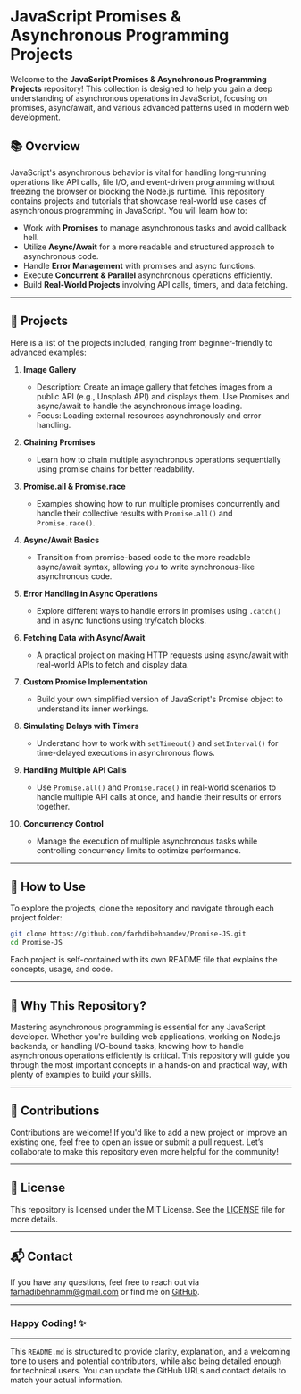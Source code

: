 # JavaScript Promises & Asynchronous Programming Projects

Welcome to the **JavaScript Promises & Asynchronous Programming Projects** repository! This collection is designed to help you gain a deep understanding of asynchronous operations in JavaScript, focusing on promises, async/await, and various advanced patterns used in modern web development.

## 📚 Overview

JavaScript's asynchronous behavior is vital for handling long-running operations like API calls, file I/O, and event-driven programming without freezing the browser or blocking the Node.js runtime. This repository contains projects and tutorials that showcase real-world use cases of asynchronous programming in JavaScript. You will learn how to:

- Work with **Promises** to manage asynchronous tasks and avoid callback hell.
- Utilize **Async/Await** for a more readable and structured approach to asynchronous code.
- Handle **Error Management** with promises and async functions.
- Execute **Concurrent & Parallel** asynchronous operations efficiently.
- Build **Real-World Projects** involving API calls, timers, and data fetching.

---

## 🚀 Projects

Here is a list of the projects included, ranging from beginner-friendly to advanced examples:

1. **Image Gallery**

   - Description: Create an image gallery that fetches images from a public API (e.g., Unsplash API) and displays them. Use Promises and async/await to handle the asynchronous image loading.
   - Focus: Loading external resources asynchronously and error handling.

2. **Chaining Promises**

   - Learn how to chain multiple asynchronous operations sequentially using promise chains for better readability.

3. **Promise.all & Promise.race**

   - Examples showing how to run multiple promises concurrently and handle their collective results with `Promise.all()` and `Promise.race()`.

4. **Async/Await Basics**

   - Transition from promise-based code to the more readable async/await syntax, allowing you to write synchronous-like asynchronous code.

5. **Error Handling in Async Operations**

   - Explore different ways to handle errors in promises using `.catch()` and in async functions using try/catch blocks.

6. **Fetching Data with Async/Await**

   - A practical project on making HTTP requests using async/await with real-world APIs to fetch and display data.

7. **Custom Promise Implementation**

   - Build your own simplified version of JavaScript's Promise object to understand its inner workings.

8. **Simulating Delays with Timers**

   - Understand how to work with `setTimeout()` and `setInterval()` for time-delayed executions in asynchronous flows.

9. **Handling Multiple API Calls**

   - Use `Promise.all()` and `Promise.race()` in real-world scenarios to handle multiple API calls at once, and handle their results or errors together.

10. **Concurrency Control**
    - Manage the execution of multiple asynchronous tasks while controlling concurrency limits to optimize performance.

---

## 📝 How to Use

To explore the projects, clone the repository and navigate through each project folder:

```bash
git clone https://github.com/farhdibehnamdev/Promise-JS.git
cd Promise-JS
```

Each project is self-contained with its own README file that explains the concepts, usage, and code.

---

## 🌟 Why This Repository?

Mastering asynchronous programming is essential for any JavaScript developer. Whether you're building web applications, working on Node.js backends, or handling I/O-bound tasks, knowing how to handle asynchronous operations efficiently is critical. This repository will guide you through the most important concepts in a hands-on and practical way, with plenty of examples to build your skills.

---

## 🤝 Contributions

Contributions are welcome! If you'd like to add a new project or improve an existing one, feel free to open an issue or submit a pull request. Let’s collaborate to make this repository even more helpful for the community!

---

## 📄 License

This repository is licensed under the MIT License. See the [LICENSE](LICENSE) file for more details.

---

## 📬 Contact

If you have any questions, feel free to reach out via [farhadibehnamm@gmail.com](mailto:farhadibehnamm@gmail.com) or find me on [GitHub](https://github.com/farhdibehnamdev).

---

### Happy Coding! ✨

---

This `README.md` is structured to provide clarity, explanation, and a welcoming tone to users and potential contributors, while also being detailed enough for technical users. You can update the GitHub URLs and contact details to match your actual information.
